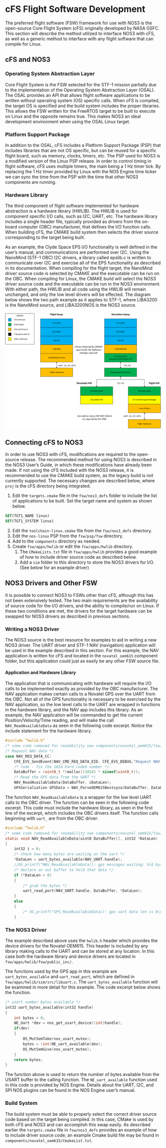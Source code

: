 # cFS Flight Software Development

The preferred flight software (FSW) framework for use with NOS3 is the open-source Core Flight System (cFS) originally developed by NASA GSFC. This section will describe the method utilized to interface NOS3 with cFS, as well as a generic method to interface with any flight software that can compile for Linux.

## cFS and NOS3

### Operating System Abstraction Layer

Core Flight System is the FSW selected for the STF-1 mission partially due to the implementation of the Operating System Abstraction Layer (OSAL). The OSAL provides an API that allows flight software applications to be written without operating system (OS) specific calls. When cFS is compiled, the target OS is specified and the build system includes the proper libraries. This allows the FSW written for the FreeRTOS target to be built to execute on Linux and the opposite remains true. This makes NOS3 an ideal development environment when using the OSAL Linux target.

### Platform Support Package

In addition to the OSAL, cFS includes a Platform Support Package (PSP) that includes libraries that are not OS specific, but can be reused for a specific flight board, such as memory, clocks, timers, etc. The PSP used for NOS3 is a modified version of the Linux PSP release. In order to control timing in flight software, cFS uses multiple timers, the main being a 1 Hz timer tick. By replacing the 1 Hz timer provided by Linux with the NOS Engine time ticker we can sync the time from the PSP with the time that other NOS3 components are running.

### Hardware Library

The third component of flight software implemented for hardware abstraction is a hardware library (HWLIB). The HWLIB is used for component specific I/O calls, such as I2C, UART, etc. The hardware library includes a single header file, typically provided as drivers from the on-board computer (OBC) manufacturer, that defines the I/O function calls. When building cFS, the CMAKE build system then selects the driver source corresponding to the target being built.

As an example, the Clyde Space EPS I/O functionality is well defined in the user’s manual, and communications are performed over I2C. Using the NanoMind (STF-1 OBC) I2C drivers, a library called epslib.c is written to communicate over I2C and exercise all of the EPS functionality as described in its documentation. When compiling for the flight target, the NanoMind driver source code is selected by CMAKE and the executable can be run on the OBC. When compiling for Linux, the CMAKE build will select the NOS3 driver source code and the executable can be run in the NOS3 environment. With either path, the HWLIB and all code using the HWLIB will remain unchanged, and only the low level drivers will be effected. The diagram below shows the two path example as it applies to STF-1, where LIBA3200 is the NanoMind source, and LIBA3200NOS is the NOS3 source.

![Flight versus Simulation](./_static/NOS3-Flight-vs-Simulation.png)

## Connecting cFS to NOS3

In order to use NOS3 with cFS, modifications are required to the open-source release. The recommended method for using NOS3 is described in the NOS3 User’s Guide, in which these modifications have already been made. If not using the cFS included with the NOS3 release, it is recommended to use the CMAKE build system, as the legacy build is not currently supported. The necessary changes are described below, where `proj` is the cFS directory being integrated.

1. Edit the `targets.cmake` file in the `fsw/nos3_defs` folder to include the list of applications to be built. Set the target name and system as shown below.
```cmake
SET(TGT1_NAME linux)
SET(TGT1_SYSTEM linux)
```
2. Edit the `toolchain-linux.cmake` file from the `fsw/nos3_defs` directory.
3. Edit the `nos-linux` PSP from the `fsw/psp/fsw` directory.
4. Add to the `components` directory as needed.
5. Create `fsw/apps/hwlib` or edit the `fsw/apps/hwlib` directory.
   1. The `CMakeLists.txt` file in `fsw/apps/hwlib` provides a good example of how to include driver source code as described below.
   2. Add a `sim` folder to this directory to store the NOS3 drivers for I/O. (See below for an example driver)

## NOS3 Drivers and Other FSW

It is possible to connect NOS3 to FSWs other than cFS, although this has not been extensively tested. The two main requirements are the availability of source code for the I/O drivers, and the ability to compile/run on Linux. If these two conditions are met, the drivers for the target hardware can be swapped for NOS3 drivers as described in previous sections.

### Writing a NOS3 Driver

The NOS3 source is the best resource for examples to aid in writing a new NOS3 driver. The UART driver and STF-1 NAV (navigation) application will be used in the example described in this section. For this example, the NAV application is written for cFS and located in the `novatel_oem615` component folder, but this application could just as easily be any other FSW source file.

#### Application and Hardware Library

The application that is communicating with hardware will require the I/O calls to be implemented exactly as provided by the OBC manufacturer. The NAV application makes certain calls to a Novatel GPS over the UART from the OBC. Not all of the GPS functionality is necessary to be exercised by the NAV application, so the low level calls to the UART are wrapped in functions in the hardware library, and the NAV app includes this library. As an example, the NAV application will be commanded to get the current Position/Velocity/Time reading, and will make the call `NAV_ReadAvailableData` as seen in the following code excerpt. Notice the include statement for the hardware library.

```c
#include “hwlib.h”
/* some code removed for readability see components/novatel_oem615/fsw/src/nav_app.c */
/* Request NAV data */
case NAV_REQ_DATA_CC:
    CFE_EVS_SendEvent(NAV_CMD_REQ_DATA_EID, CFE_EVS_DEBUG,"Request NAV GPS Data");
    /* todo - fix the 1024 hard coded number */
    DataBuffer = (uint8_t *)malloc((1024) * sizeof(uint8_t));
    /* Read the GPS data from the UART */
    NAV_ReadAvailableData(DataBuffer, &DataLen);
    GPSSerialiation GPSData = NAV_ParseOEM615Bestxyza(DataBuffer, DataLen);
```

The function `NAV_ReadAvailableData` is a wrapper for the low level UART calls to the OBC driver. The function can be seen in the following code excerpt. This code must include the hardware library, as seen in the first line of the excerpt, which includes the OBC drivers itself. The function calls beginning with `uart_` are from the OBC driver.

```c
#include ”hwlib.h”
/* some code removed for readability see components/novatel_oem615/fsw/src/nav_app.c */
static void NAV_ReadAvailableData(uint8 DataBuffer[], int32 *DataLen)
{
    int32 i = 0;
    /* check how many bytes are waiting on the uart */
    *DataLen = uart_bytes_available(NAV_UART.handle);
    //OS_printf("NAV_ReadAvailableData(): gps messages waiting: %ld bytes\n", (long int)*DataLen);
    /* declare an out buffer to hold that data */
    if (*DataLen > 0)
    {
        /* grab the bytes */
        uart_read_port(NAV_UART.handle, DataBuffer, *DataLen);
    }
    else
    {
        /* OS_printf("GPS_ReadAvailableData(): gps uart data len is 0\n"); */
    }
```

### The NOS3 Driver

The example described above uses the `hwlib.h` header which provides the device drivers for the Novatel OEM615. This header is included by any library making calls to the UART and can be stored at any location. In this case both the hardware library and device drivers are located in `fsw/apps/hwlib/fsw/public_inc/`.

The functions used by the GPS app in this example are `uart_bytes_available` and `uart_read_port`, which are defined in `fsw/apps/hwlib/sim/src/libuart.c`. The `uart_bytes_available` function will be examined in more detail for this example. The code excerpt below shows the function.

```c
/* usart number bytes available */
int32 uart_bytes_available(int32 handle)
{
    int bytes = 0;
    NE_Uart *dev = nos_get_usart_device((int)handle);
    if(dev)
    {
        OS_MutSemTake(nos_usart_mutex);
        bytes = (int)NE_uart_available(dev);
        OS_MutSemGive(nos_usart_mutex);
    }
    return bytes;
}
```

The function above is used to return the number of bytes available from the USART buffer to the calling function. The `NE_uart_available` function used in this code is provided by NOS Engine. Details about the UART, I2C, and SPI NOS plugins can be found in the NOS Engine user’s manual.

### Build System

The build system must be able to properly select the correct driver source code based on the target being compiled. In this case, CMake is used by both cFS and NOS3 and can accomplish this swap easily. As described earlier the `targets.cmake` file in `fsw/nos3_defs` provides an example of how to include driver source code; an example Cmake build file may be found in `components/novatel_oem615/CmakeList.txt`.

